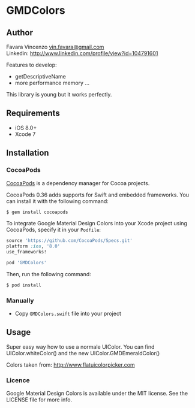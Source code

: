 # GMDColors

## Author 

Favara Vincenzo vin.favara@gmail.com <br>
Linkedin: http://www.linkedin.com/profile/view?id=104791601



Features to develop:
- getDescriptiveName
- more performance memory
...

This library is young but it works perfectly.

## Requirements

- iOS 8.0+ 
- Xcode 7

## Installation

### CocoaPods

[CocoaPods](http://cocoapods.org) is a dependency manager for Cocoa projects.

CocoaPods 0.36 adds supports for Swift and embedded frameworks. You can install it with the following command:

```bash
$ gem install cocoapods
```

To integrate Google Material Design Colors into your Xcode project using CocoaPods, specify it in your `Podfile`:

```ruby
source 'https://github.com/CocoaPods/Specs.git'
platform :ios, '8.0'
use_frameworks!

pod 'GMDColors'
```

Then, run the following command:

```bash
$ pod install
```


### Manually

- Copy `GMDColors.swift` file into your project



## Usage

Super easy way how to use a normale UIColor.
You can find UIColor.whiteColor() and the new UIColor.GMDEmeraldColor()

Colors taken from: http://www.flatuicolorpicker.com


### Licence

Google Material Design Colors is available under the MIT license. See the LICENSE file for more info.

